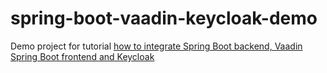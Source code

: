 # spring-boot-vaadin-keycloak-demo
Demo project for tutorial
[how to integrate Spring Boot backend, Vaadin Spring Boot frontend and Keycloak](https://ramonak.io/spring-boot-vaadin-keycloak-spring-security-integration/)
